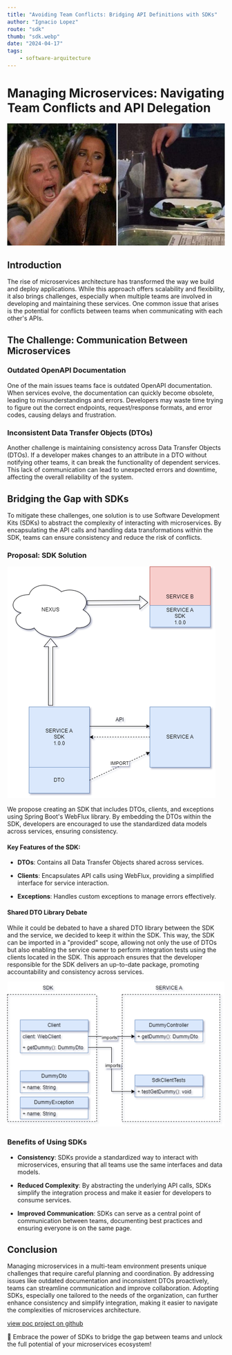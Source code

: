 ```yaml
---
title: "Avoiding Team Conflicts: Bridging API Definitions with SDKs"
author: "Ignacio Lopez"
route: "sdk"
thumb: "sdk.webp"
date: "2024-04-17"
tags:
    - software-arquitecture
---
```

# Managing Microservices: Navigating Team Conflicts and API Delegation
![conflict](./images/cat-meme.jpg)

## Introduction

The rise of microservices architecture has transformed the way we build and deploy applications. While this approach offers scalability and flexibility, it also brings challenges, especially when multiple teams are involved in developing and maintaining these services. One common issue that arises is the potential for conflicts between teams when communicating with each other's APIs.

## The Challenge: Communication Between Microservices

### Outdated OpenAPI Documentation

One of the main issues teams face is outdated OpenAPI documentation. When services evolve, the documentation can quickly become obsolete, leading to misunderstandings and errors. Developers may waste time trying to figure out the correct endpoints, request/response formats, and error codes, causing delays and frustration.

### Inconsistent Data Transfer Objects (DTOs)

Another challenge is maintaining consistency across Data Transfer Objects (DTOs). If a developer makes changes to an attribute in a DTO without notifying other teams, it can break the functionality of dependent services. This lack of communication can lead to unexpected errors and downtime, affecting the overall reliability of the system.

## Bridging the Gap with SDKs

To mitigate these challenges, one solution is to use Software Development Kits (SDKs) to abstract the complexity of interacting with microservices. By encapsulating the API calls and handling data transformations within the SDK, teams can ensure consistency and reduce the risk of conflicts.

### Proposal: SDK Solution

![diagram](./images/sdk.png)

We propose creating an SDK that includes DTOs, clients, and exceptions using Spring Boot's WebFlux library. By embedding the DTOs within the SDK, developers are encouraged to use the standardized data models across services, ensuring consistency.

#### Key Features of the SDK:

- **DTOs**: Contains all Data Transfer Objects shared across services.

- **Clients**: Encapsulates API calls using WebFlux, providing a simplified interface for service interaction.

- **Exceptions**: Handles custom exceptions to manage errors effectively.

#### Shared DTO Library Debate

While it could be debated to have a shared DTO library between the SDK and the service, we decided to keep it within the SDK. This way, the SDK can be imported in a "provided" scope, allowing not only the use of DTOs but also enabling the service owner to perform integration tests using the clients located in the SDK. This approach ensures that the developer responsible for the SDK delivers an up-to-date package, promoting accountability and consistency across services.

![diagram](./images/sdk-class-diagram.png)

### Benefits of Using SDKs

- **Consistency**: SDKs provide a standardized way to interact with microservices, ensuring that all teams use the same interfaces and data models.

- **Reduced Complexity**: By abstracting the underlying API calls, SDKs simplify the integration process and make it easier for developers to consume services.

- **Improved Communication**: SDKs can serve as a central point of communication between teams, documenting best practices and ensuring everyone is on the same page.

## Conclusion

Managing microservices in a multi-team environment presents unique challenges that require careful planning and coordination. By addressing issues like outdated documentation and inconsistent DTOs proactively, teams can streamline communication and improve collaboration. Adopting SDKs, especially one tailored to the needs of the organization, can further enhance consistency and simplify integration, making it easier to navigate the complexities of microservices architecture.


[view poc project on github](https://github.com/bylidev/sdk-poc)

🚀 Embrace the power of SDKs to bridge the gap between teams and unlock the full potential of your microservices ecosystem!
```
